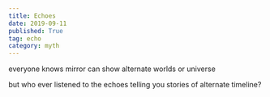 ```yaml
---
title: Echoes
date: 2019-09-11
published: True
tag: echo
category: myth
---
```


everyone knows mirror can show alternate worlds or universe

but who ever listened to the echoes telling you stories of alternate timeline?